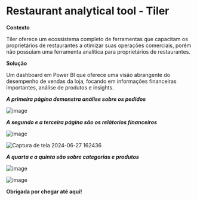 # Restaurant analytical tool - Tiler

**Contexto**

Tiler oferece um ecossistema completo de ferramentas que capacitam os proprietários de restaurantes a otimizar suas operações comerciais, porém não possuíam uma ferramenta analítica para proprietários de restaurantes.

**Solução** 

Um dashboard em Power BI que oferece uma visão abrangente do desempenho de vendas da loja, focando em informações financeiras importantes, análise de produtos e insights.


***A primeira página demonstra análise sobre os pedidos***

![image](https://github.com/brysley/Final-Project-bootcamp/assets/113534044/c58e191f-3b82-41c6-b23d-4f3e1eb582e8)


***A segundo e a terceira página são os relátorios financeiros***

![image](https://github.com/brysley/Final-Project-bootcamp/assets/113534044/86e2796f-3675-4775-bd28-3900dc496da1)

![Captura de tela 2024-06-27 162436](https://github.com/brysley/Restaurant-analytical-tool/assets/113534044/6a997c0c-02d5-4f86-ac06-433bb1a78274)


***A quarta e a quinta são sobre categorias e produtos***

![image](https://github.com/brysley/Final-Project-bootcamp/assets/113534044/f0151c1c-3515-4877-9f6f-12c86e633b60)


![image](https://github.com/brysley/Final-Project-bootcamp/assets/113534044/84c1e867-da14-4552-9c36-06e1fdcff083)


**Obrigada por chegar até aqui!**
